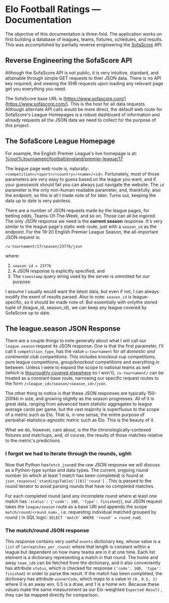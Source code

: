 # Elo Football Ratings — Documentation

The objective of this documentation is three-fold. The application works on first building a database of leagues, teams, fixtures, schedules, and results. This was accomplished by partially reverse enigineering  the [SofaScore](https://sofascore.com) API.

## Reverse Engineering the SofaScore API

Although the SofaScore API is not public, it is very intuitive, standard, and attainable through simple GET requests to thier JSON data. There is no API key required, and viewing the XHR requests upon loading any relevant page get you everything you need.

The SofaScore base URL is [https://www.sofascore.com/](https://www.sofascore.com/). This is the host for all data requests. Although alternate API calls would be more direct, the default web route for SofaScore's League Homepages is a robust dashboard of information and already requests all the JSON data we need to collect for the purpose of this project.

## The SofaScore League Homepage

For example, the English Premier League's live homepage is at:
[%root%/tournament/football/england/premier-league/17](https://www.sofascore.com/tournament/football/england/premier-league/17)

The league page web route is, naturally: `<competition>/<sport>/<country>/<name>/<id>`. Fortunately, most of those parameters are very easy to guess based on the league you want, and if your guesswork should fail you can always just navigate the website. The `id` parameter is the only non-human readable parameter, and, thankfully, also the endpoint, so this is all I made note of for later. Turns out, keeping the data up to date is very painless.

There are a number of JSON requests made by the league pages, for betting odds, Teams-Of-The-Week, and so on. Those can all be ingored. The only JSON response we need is the __current season__ response. It's very similar to the league page's static web route,  just with a `season_id` as the endpoint. For the 19-20 English Premier League Season, the all-important JSON request is:

```/u-tournament/17/season/23776/json```

where:

1. `season_id = 23776`
2. A JSON response is explicitly specified, and
3. The `timestamp` query string used by the server is ommitted for our purpose.

I assume I usually would want the latest data, but even if not, I can always modify the exent of results parsed. Also to note: `season_id` is league-specific, so it should be made note of. But essentially with onlythe stored tuple of (league_id, season_id), we can keep any league covered by SofaScore up to date.

## The league.season JSON Response

There are a couple things to note generally about what I will call our `league.season` request its JSON response. One is that the first parameter, I'll call it `competition_type`, has the value `u-tournament` for _all domestic and continental club competitions_. This includes knockout cup competitions, pure league competitions, group/knockout competitions and everything in between. Unless I were to expand the scope to national teams as well (which is [thouroughly covered elsewhere](https://eloratings.net/) so I won't),  `/u-tournament/` can be treated as a constant base route, narrowing our specific request routes to the form `/<league_id>/season/<season_id>/json`.

The other thing to notice is that these JSON responses are typically 150-200kb in size, and growing slightly as the season progresses. All of it is great data, ranging from advanced team statistic aggregates to league average cards per game, but the vast majority is superfluous to the scope of a metric such as Elo. That is, in one sense, the entire purpose of peripahal-statistics-agnostic metric such as Elo. This is the beauty of it.

What we do, however, care about, is the the chronologically-contexed fixtures and matchups, and, of course, the results of those matches relative to the metric's predictions.

### I forgot we had to iterate through the rounds, ughh

Now that Python has`fetch_json`ed the raw  JSON response we will discuss as a Python-type syntax and data types. The current, ongoing round number (in which at least 1 match has been completed) is found at
`json_response['standingsTables'][0]['round']` . This is passed to the round iterator to avoid parsing  rounds that have no completed matches.

For each completed round (and any incomplete round where at least one match has `'status': {'code': 100, 'type': finished}`), our JSON request takes the `league/season` route as a base URI and appends the scope `match/round/<round_num>` , i.e. requesting individual matched grouped by round ( in SQL logic: `SELECT 'match' WHERE 'round' = round_num`).

### The match/round JSON response

This response contains very useful `events` dictionary key, whose value is a `list` of `len(matches_per_round)` where that length is constant within a league but dependent on how many teams are in it at one time.  Each list element is a dictionary representing a match in that round. The home and away `team_id`s can be fetched from the dictionary, and it also conveniently has attribute `status`, which is checked for response `{'code': 100, 'type': finished}` in order to parse the result. If the match has been completed, the dictionary has attribute `winnerCode`, which maps to a value in `(0, 0.5, 1)` where 0 is an away win, 0.5 is a draw, and 1 is a home win. Because these values make  the same measurement as our Elo-weighted `Expected-Result` , they can be mapped directly for comparison.
